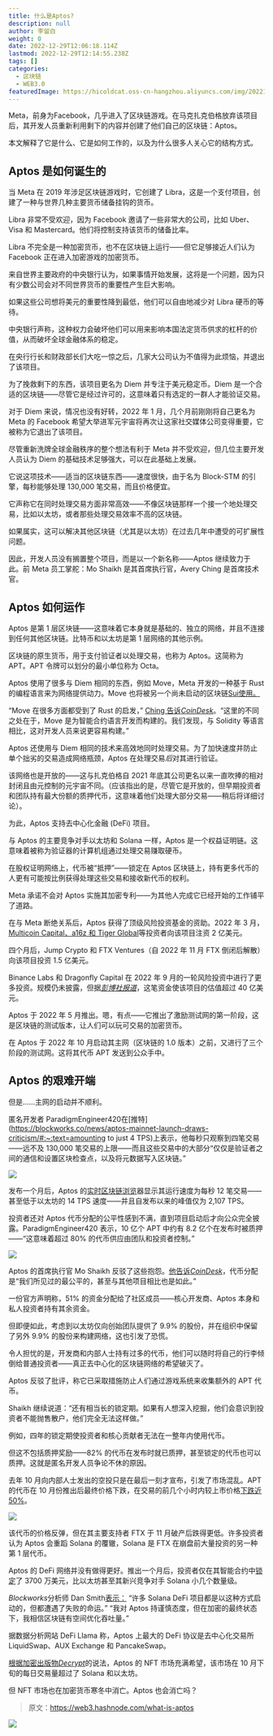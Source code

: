 ```yaml
---
title: 什么是Aptos?
description: null
author: 李留白
weight: 0
date: 2022-12-29T12:06:18.114Z
lastmod: 2022-12-29T12:14:55.238Z
tags: []
categories:
  - 区块链
  - WEB3.0
featuredImage: https://hicoldcat.oss-cn-hangzhou.aliyuncs.com/img/20221229200713.png
---
```


Meta，前身为Facebook，几乎进入了区块链游戏。在马克扎克伯格放弃该项目后，其开发人员重新利用剩下的内容并创建了他们自己的区块链：Aptos。

本文解释了它是什么、它是如何工作的，以及为什么很多人关心它的结构方式。

## Aptos 是如何诞生的

当 Meta 在 2019 年涉足区块链游戏时，它创建了 Libra，这是一个支付项目，创建了一种与世界几种主要货币储备挂钩的货币。

Libra 非常不受欢迎，因为 Facebook 邀请了一些非常大的公司，比如 Uber、Visa 和 Mastercard。他们将控制支持该货币的储备比率。

Libra 不完全是一种加密货币，也不在区块链上运行——但它足够接近人们认为 Facebook 正在进入加密游戏的加密货币。

来自世界主要政府的中央银行认为，如果事情开始发展，这将是一个问题，因为只有少数公司会对不同世界货币的重要性产生巨大影响。

如果这些公司想将美元的重要性降到最低，他们可以自由地减少对 Libra 硬币的等待。

中央银行声称，这种权力会破坏他们可以用来影响本国法定货币供求的杠杆的价值，从而破坏全球金融体系的稳定。

在央行行长和财政部长们大吃一惊之后，几家大公司认为不值得为此烦恼，并退出了该项目。

为了挽救剩下的东西，该项目更名为 Diem 并专注于美元稳定币。Diem 是一个合适的区块链——尽管它是经过许可的，这意味着只有选定的一群人才能验证交易。

对于 Diem 来说，情况也没有好转，2022 年 1 月，几个月前刚刚将自己更名为 Meta 的 Facebook 希望大举进军元宇宙将再次让这家社交媒体公司变得重要，它被称为它退出了该项目。

尽管重新洗牌全球金融秩序的整个想法有利于 Meta 并不受欢迎，但几位主要开发人员认为 Diem 的基础技术足够强大，可以在此基础上发展。

它说这项技术——适当的区块链东西——速度很快，由于名为 Block-STM 的引擎，每秒能够处理 130,000 笔交易，而且价格便宜。

它声称它在同时处理交易方面非常高效——不像区块链那样一个接一个地处理交易，比如以太坊，或者那些处理交易效率不高的区块链。

如果属实，这可以解决其他区块链（尤其是以太坊）在过去几年中遭受的可扩展性问题。

因此，开发人员没有搁置整个项目，而是以一个新名称——Aptos 继续致力于此。前 Meta 员工掌舵：Mo Shaikh 是其首席执行官，Avery Ching 是首席技术官。

## Aptos 如何运作

Aptos 是第 1 层区块链——这意味着它本身就是基础的、独立的网络，并且不连接到任何其他区块链。比特币和以太坊是第 1 层网络的其他示例。

区块链的原生货币，用于支付验证者以处理交易，也称为 Aptos。这简称为 APT。APT 令牌可以划分的最小单位称为 Octa。

Aptos 使用了很多与 Diem 相同的东西，例如 Move，Meta 开发的一种基于 Rust 的编程语言来为网络提供动力。Move 也将被另一个尚未启动的区块链[Sui使用。](https://u.today/next-aptos-sui-network-makes-surprising-announcement-regarding-airdrop)

“Move 在很多方面都受到了 Rust 的启发，” [Ching 告诉*CoinDesk*](https://www.coindesk.com/business/2022/11/04/aptos-ceo-defends-fair-tokenomics-that-prompted-community-backlash/)。“这里的不同之处在于，Move 是为智能合约语言开发而构建的。我们发现，与 Solidity 等语言相比，这对开发人员来说更容易构建。”

Aptos 还使用与 Diem 相同的技术来高效地同时处理交易。为了加快速度并防止单个拙劣的交易造成网络瓶颈，Aptos 在处理交易*后*对其进行验证。

该网络也是开放的——这与扎克伯格自 2021 年底其公司更名以来一直吹捧的相对封闭且由元控制的元宇宙不同。（应该指出的是，尽管它是开放的，但早期投资者和团队持有最大份额的质押代币，这意味着他们处理大部分交易——稍后将详细讨论）。

为此，Aptos 支持去中心化金融 (DeFi) 项目。

与 Aptos 的主要竞争对手以太坊和 Solana 一样，Aptos 是一个权益证明链。这意味着被称为验证器的计算机组通过处理交易赚取硬币。

在股权证明网络上，代币被“抵押”——锁定在 Aptos 区块链上，持有更多代币的人更有可能按比例获得处理这些交易和接收新代币的权利。

Meta 承诺不会对 Aptos 实施其加密专利——为其他人完成它已经开始的工作铺平了道路。

在与 Meta 断绝关系后，Aptos 获得了顶级风险投资基金的资助。2022 年 3 月，[Multicoin Capital、a16z 和 Tiger Global](https://techcrunch.com/2022/03/15/aptos-labs-a16z-multicoin-facebook-diem-blockchain/)等投资者向该项目注资 2 亿美元。

四个月后，Jump Crypto 和 FTX Ventures（自 2022 年 11 月 FTX 倒闭后解散）向该项目投资 1.5 亿美元。

Binance Labs 和 Dragonfly Capital 在 2022 年 9 月的一轮风险投资中进行了更多投资。规模仍未披露，但据[*彭博社报道*](https://www.bloomberg.com/news/articles/2022-09-15/binance-labs-adds-to-investment-in-ex-meta-blockchain-startup?sref=Dd2N48n2)，这笔资金使该项目的估值超过 40 亿美元。

Aptos 于 2022 年 5 月推出。嗯，有点——它推出了激励测试网的第一阶段，这是区块链的测试版本，让人们可以玩可交易的加密货币。

在 Aptos 于 2022 年 10 月启动其主网（区块链的 1.0 版本）之前，又进行了三个阶段的测试网。这将其代币 APT 发送到公众手中。

## Aptos 的艰难开端

但是……主网的启动并不顺利。

匿名开发者 ParadigmEngineer420在[推特](https://blockworks.co/news/aptos-mainnet-launch-draws-criticism/#:~:text=amounting to just 4 TPS)上表示，他每秒只观察到四笔交易——远不及 130,000 笔交易的上限——而且这些交易中的大部分“仅仅是验证者之间的通信和设置区块检查点，以及将元数据写入区块链。”

![](https://hicoldcat.oss-cn-hangzhou.aliyuncs.com/img/20221229200918.png)

发布一个月后，Aptos 的[实时区块链浏览](https://explorer.aptoslabs.com/)器显示其运行速度为每秒 12 笔交易——甚至低于以太坊的 14 TPS 速度——并且自发布以来的峰值仅为 2,107 TPS。

投资者还对 Aptos 代币分配的公平性感到不满，直到项目启动后才向公众完全披露。ParadigmEngineer420 表示，10 亿个 APT 中约有 8.2 亿个在发布时被质押——“这意味着超过 80% 的代币供应由团队和投资者控制。”

![](https://hicoldcat.oss-cn-hangzhou.aliyuncs.com/img/20221229200939.png)

Aptos 的首席执行官 Mo Shaikh 反驳了这些抱怨。[他告诉*CoinDesk*](https://www.coindesk.com/business/2022/11/04/aptos-ceo-defends-fair-tokenomics-that-prompted-community-backlash/)，代币分配是“我们所见过的最公平的，甚至与其他项目相比也是如此。”

一份官方声明称，51% 的资金分配给了社区成员——核心开发商、Aptos 本身和私人投资者持有其余资金。

但即便如此，考虑到以太坊仅向创始团队提供了 9.9% 的股份，并在组织中保留了另外 9.9% 的股份来构建网络，这也引发了恐慌。

令人担忧的是，开发商和内部人士持有过多的代币，他们可以随时将自己的行李倾倒给普通投资者——真正去中心化的区块链网络的希望破灭了。

Aptos 反驳了批评，称它已采取措施防止人们通过游戏系统来收集额外的 APT 代币。

Shaikh 继续说道：“还有相当长的锁定期。如果有人想深入挖掘，他们会意识到投资者不能抛售散户，他们完全无法这样做。”

例如，四年的锁定期使投资者和核心贡献者无法在一整年内使用代币。

但这不包括质押奖励——82% 的代币在发布时就已质押，甚至锁定的代币也可以质押。这就是匿名开发人员争论不休的原因。

去年 10 月向内部人士发出的空投只是在最后一刻才宣布，引发了市场混乱。APT 的代币在 10 月份推出后最终价格下跌，在交易的前几个小时内较上市价格[下跌近 50%](https://protos.com/aptos-token-launches-to-major-dump-heres-why-we-saw-it-coming/)。

![](https://hicoldcat.oss-cn-hangzhou.aliyuncs.com/img/20221229200958.png)

该代币的价格反弹，但在其主要支持者 FTX 于 11 月破产后跌得更低。许多投资者认为 Aptos 会重蹈 Solana 的覆辙，Solana 是 FTX 在崩盘前大量投资的另一种第 1 层代币。

Aptos 的 DeFi 网络并没有做得更好。推出一个月后，投资者仅在其智能合约中[锁定](https://defillama.com/chain/Aptos)了 3700 万美元，比以太坊甚至其新兴竞争对手 Solana 小几个数量级。

*Blockworks*分析师 Dan Smith[表示：](https://blockworks.co/news/aptos-mainnet-launch-draws-criticism/) “许多 Solana DeFi 项目都是以这种方式启动的，但都遭遇了失败的命运。” “我对 Aptos 持谨慎态度，但在加密的最终状态下，我相信区块链有空间优化吞吐量。”

据数据分析网站 DeFi Llama 称，Aptos 上最大的 DeFi 协议是去中心化交易所 LiquidSwap、AUX Exchange 和 PancakeSwap。

[根据加密出版物*Decrypt*](https://decrypt.co/112347/solana-killer-aptos-launch-hits-snags)的说法，Aptos 的 NFT 市场充满希望，该市场在 10 月下旬的每日交易量超过了 Solana 和以太坊。

但 NFT 市场也在加密货币寒冬中消亡。Aptos 也会消亡吗？

> 原文：https://web3.hashnode.com/what-is-aptos

![](https://hicoldcat.oss-cn-hangzhou.aliyuncs.com/img/profile.jpg)
